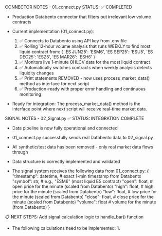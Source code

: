 CONNECTOR NOTES - 01_connect.py STATUS: ✅ COMPLETED

* Production Databento connector that filters out irrelevant low volume contracts
* Current implementation (01_connect.py):
    1. ✅ Connects to Databento using API key from .env file
    2. ✅ Rolling 12-hour volume analysis that runs WEEKLY to find most liquid contract from:
        {
            'ES JUN25': 'ESM6',
            'ES SEP25': 'ESU5',
            'ES DEC25': 'ESZ5',
            'ES MAR26': 'ESH6'
        }
    3. ✅ Monitors live 1-minute OHLCV data for the most liquid contract
    4. ✅ Automatically switches contracts when weekly analysis detects liquidity changes
    5. ✅ Print statements REMOVED - now uses process_market_data() method as interface for next script
    6. ✅ Production-ready with proper error handling and continuous monitoring

* Ready for integration: The process_market_data() method is the interface point where next script will receive real-time market data. 

SIGNAL NOTES - 02_Signal.py
✅ STATUS: INTEGRATION COMPLETE
* Data pipeline is now fully operational and connected
* 01_connect.py successfully sends real Databento data to 02_signal.py
* All synthetic/test data has been removed - only real market data flows through
* Data structure is correctly implemented and validated

* The signal system receives the following data from 01_connect.py:
    {
    "timestamp": datetime,         # exact 1-min timestamp from Databento
    "symbol": str,                 # e.g., "ESM6" (most liquid ES contract)
    "open": float,                 # open price for the minute (scaled from Databento)
    "high": float,                 # high price for the minute (scaled from Databento)
    "low": float,                  # low price for the minute (scaled from Databento)
    "close": float,                # close price for the minute (scaled from Databento)
    "volume": float                # volume for the minute (from Databento)
    }

📋 NEXT STEPS: Add signal calculation logic to handle_bar() function
* The following calculations need to be implemented:
    1. 